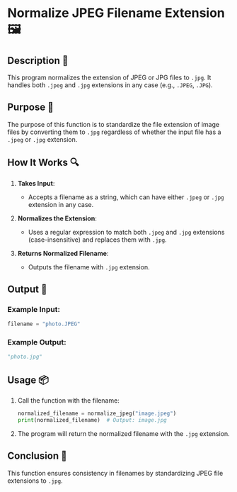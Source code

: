 # Normalize JPEG Filename Extension 🖼️

## Description 📝

This program normalizes the extension of JPEG or JPG files to `.jpg`.
It handles both `.jpeg` and `.jpg` extensions in any case (e.g., `.JPEG`, `.JPG`).

## Purpose 🎯

The purpose of this function is to standardize the file extension of image files by converting them to `.jpg` regardless of whether the input file has a `.jpeg` or `.jpg` extension.

## How It Works 🔍

1. **Takes Input**:

    - Accepts a filename as a string, which can have either `.jpeg` or `.jpg` extension in any case.

2. **Normalizes the Extension**:

    - Uses a regular expression to match both `.jpeg` and `.jpg` extensions (case-insensitive) and replaces them with `.jpg`.

3. **Returns Normalized Filename**:
    - Outputs the filename with `.jpg` extension.

## Output 📜

### Example Input:

```python
filename = "photo.JPEG"
```

### Example Output:

```python
"photo.jpg"
```

## Usage 📦

1. Call the function with the filename:

    ```python
    normalized_filename = normalize_jpeg("image.jpeg")
    print(normalized_filename)  # Output: image.jpg
    ```

2. The program will return the normalized filename with the `.jpg` extension.

## Conclusion 🚀

This function ensures consistency in filenames by standardizing JPEG file extensions to `.jpg`.
